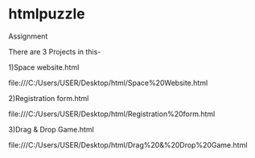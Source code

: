 # htmlpuzzle
Assignment

There are 3 Projects in this-

1)Space website.html

file:///C:/Users/USER/Desktop/html/Space%20Website.html

2)Registration form.html

file:///C:/Users/USER/Desktop/html/Registration%20form.html


3)Drag & Drop Game.html

file:///C:/Users/USER/Desktop/html/Drag%20&%20Drop%20Game.html
